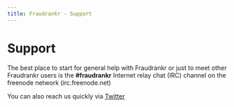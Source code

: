```yaml
---
title: Fraudrankr - Support
---
```


# Support

The best place to start for general help with Fraudrankr or just to meet other
Fraudrankr users is the **#fraudrankr** Internet relay chat (IRC) channel on the freenode
network (irc.freenode.net)

You can also reach us quickly via [Twitter](http://twitter.com/fraudrankr)
